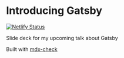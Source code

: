 # Introducing Gatsby

[![Netlify Status](https://api.netlify.com/api/v1/badges/abf61440-a775-497b-b59c-5eed3f93bde6/deploy-status)](https://app.netlify.com/sites/introducing-gatsby/deploys)

Slide deck for my upcoming talk about Gatsby

Built with [mdx-check](https://github.com/jxnblk/mdx-deck)
